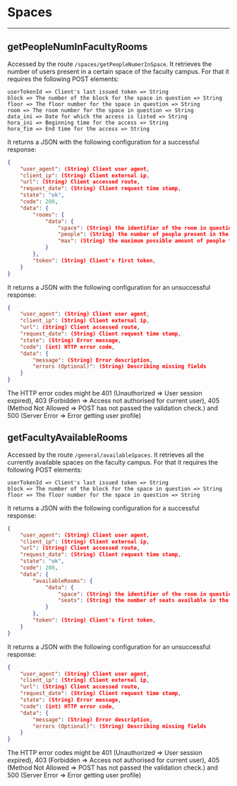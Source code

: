 # Spaces
---
## getPeopleNumInFacultyRooms
Accessed by the route ```/spaces/getPeopleNumerInSpace```. It retrieves the number of users present in a certain space of the faculty campus. For that it requires the following POST elements:
```
userTokenId => Client's last issued token => String
block => The number of the block for the space in question => String
floor => The floor number for the space in question => String
room => The room number for the space in question => String
data_ini => Date for which the access is listed => String
hora_ini => Beginning time for the access => String
hora_fim => End time for the access => String
```
It returns a JSON with the following configuration for a successful response:
```JSON
{
    "user_agent": (String) Client user agent,
    "client_ip": (String) Client external ip,
    "url": (String) Client accessed route,
    "request_date": (String) Client request time stamp,
    "state": "ok",
    "code": 200,
    "data": {
        "rooms": {
            "data": {
                "space": (String) the identifier of the room in question,
                "people": (String) the number of people present in the selected room,
                "max": (String) the maximum possible amount of people for the selected room
            }
        },
        "token": (String) Client's first token,
    }
}
```
It returns a JSON with the following configuration for an unsuccessful response:
```JSON
{
    "user_agent": (String) Client user agent,
    "client_ip": (String) Client external ip,
    "url": (String) Client accessed route,
    "request_date": (String) Client request time stamp,
    "state": (String) Error message,
    "code": (int) HTTP error code,
    "data": {
        "message": (String) Error description,
        "errors (Optional)": (String) Describing missing fields
    }
}
```
The HTTP error codes might be 401 (Unauthorized => User session expired), 403 (Forbidden => Access not authorised for current user), 405 (Method Not Allowed => POST has not passed the validation check.) and 500 (Server Error => Error getting user profile)


## getFacultyAvailableRooms
Accessed by the route ```/general/availableSpaces```. It retrieves all the currently available spaces on the faculty campus. For that it requires the following POST elements:
```
userTokenId => Client's last issued token => String
block => The number of the block for the space in question => String
floor => The floor number for the space in question => String
```
It returns a JSON with the following configuration for a successful response:
```JSON
{
    "user_agent": (String) Client user agent,
    "client_ip": (String) Client external ip,
    "url": (String) Client accessed route,
    "request_date": (String) Client request time stamp,
    "state": "ok",
    "code": 200,
    "data": {
        "availableRooms": {
            "data": {
                "space": (String) the identifier of the room in question,
                "seats": (String) the number of seats available in the selected room
            }
        },
        "token": (String) Client's first token,
    }
}
```
It returns a JSON with the following configuration for an unsuccessful response:
```JSON
{
    "user_agent": (String) Client user agent,
    "client_ip": (String) Client external ip,
    "url": (String) Client accessed route,
    "request_date": (String) Client request time stamp,
    "state": (String) Error message,
    "code": (int) HTTP error code,
    "data": {
        "message": (String) Error description,
        "errors (Optional)": (String) Describing missing fields
    }
}
```
The HTTP error codes might be 401 (Unauthorized => User session expired), 403 (Forbidden => Access not authorised for current user), 405 (Method Not Allowed => POST has not passed the validation check.) and 500 (Server Error => Error getting user profile)